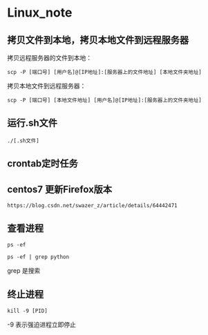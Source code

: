 # Linux_note

## 拷贝文件到本地，拷贝本地文件到远程服务器

拷贝远程服务器的文件到本地：
```
scp -P [端口号] [用户名]@[IP地址]:[服务器上的文件地址] [本地文件夹地址]
```

拷贝本地文件到远程服务器：
```
scp -P [端口号] [本地文件地址] [用户名]@[IP地址]:[服务器上的文件夹地址]
```

## 运行.sh文件
```
./[.sh文件]
```

## crontab定时任务

## centos7 更新Firefox版本
```
https://blog.csdn.net/swazer_z/article/details/64442471
```

## 查看进程
```
ps -ef
```

```
ps -ef | grep python
```
grep 是搜索

## 终止进程
```
kill -9 [PID]
```
-9 表示强迫进程立即停止
